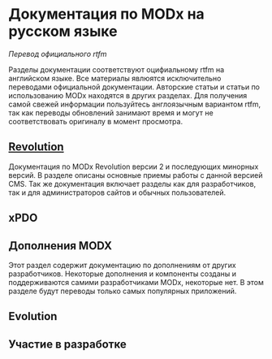 # Документация по MODx на русском языке
_Перевод официального rtfm_

Разделы документации соответствуют оцифиальному rtfm на английском языке. Все материалы явлюятся исключительно переводами официальной документации. Авторские статьи и статьи по использованию MODx находятся в других разделах. Для получения самой свежей информации пользуйтесь англоязычным вариантом rtfm, так как переводы обновлений занимают время и могут не соответствовать оригиналу в момент просмотра.

## [Revolution](Revolution/Index.md)
Документация по MODx Revolution версии 2 и последующих минорных версий. В разделе описаны основные приемы работы с данной версией CMS. Так же документация включает разделы как для разработчиков, так и для администраторов сайтов и обычных пользователей.

## xPDO

## Дополнения MODX
Этот раздел содержит документацию по дополнениям от других разработчиков. Некоторые дополнения и компоненты созданы и поддерживаются самими разработчиками MODx, некоторые нет. В этом разделе будут переводы только самых популярных приложений.

## Evolution

## Участие в разработке

